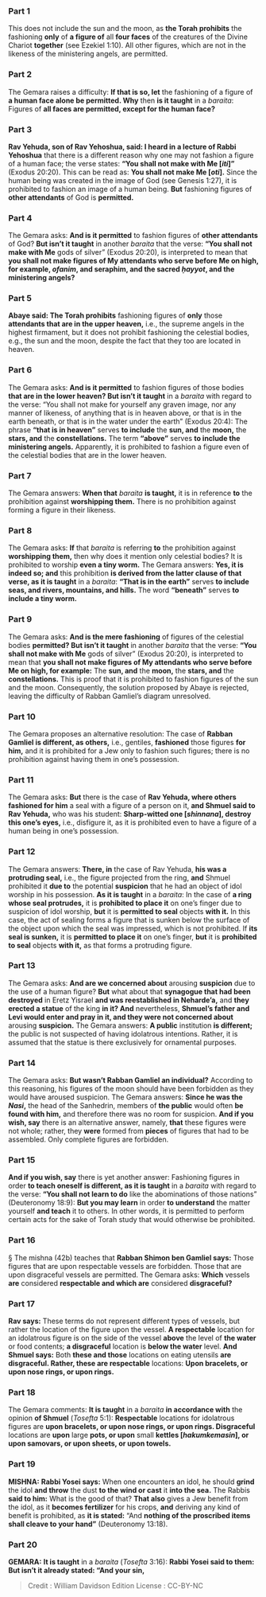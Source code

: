 
### Part 1
This does not include the sun and the moon, as <b>the Torah prohibits</b> the fashioning <b>only</b> of <b>a figure of</b> all <b>four faces</b> of the creatures of the Divine Chariot <b>together</b> (see Ezekiel 1:10). All other figures, which are not in the likeness of the ministering angels, are permitted.

### Part 2
The Gemara raises a difficulty: <b>If that is so, let</b> the fashioning of a figure of <b>a human face alone be permitted. Why</b> then <b>is it taught</b> in a <i>baraita</i>: Figures of <b>all faces are permitted, except for the human face?</b>

### Part 3
<b>Rav Yehuda, son of Rav Yehoshua, said: I heard in a lecture of Rabbi Yehoshua</b> that there is a different reason why one may not fashion a figure of a human face; the verse states: <b>“You shall not make with Me [<i>iti</i>]”</b> (Exodus 20:20). This can be read as: <b>You shall not make Me [<i>oti</i>].</b> Since the human being was created in the image of God (see Genesis 1:27), it is prohibited to fashion an image of a human being. <b>But</b> fashioning figures of <b>other attendants</b> of God is <b>permitted.</b>

### Part 4
The Gemara asks: <b>And is it permitted</b> to fashion figures of <b>other attendants</b> of God? <b>But isn’t it taught</b> in another <i>baraita</i> that the verse: <b>“You shall not make with Me</b> gods of silver” (Exodus 20:20), is interpreted to mean that <b>you shall not make figures of My attendants who serve before Me on high, for example, <i>ofanim</i>, and seraphim, and the sacred <i>ḥayyot</i>, and the ministering angels?</b>

### Part 5
<b>Abaye said: The Torah prohibits</b> fashioning figures of <b>only</b> those <b>attendants that are in the upper heaven,</b> i.e., the supreme angels in the highest firmament, but it does not prohibit fashioning the celestial bodies, e.g., the sun and the moon, despite the fact that they too are located in heaven.

### Part 6
The Gemara asks: <b>And is it permitted</b> to fashion figures of those bodies <b>that are in the lower heaven? But isn’t it taught</b> in a <i>baraita</i> with regard to the verse: “You shall not make for yourself any graven image, nor any manner of likeness, of anything that is in heaven above, or that is in the earth beneath, or that is in the water under the earth” (Exodus 20:4): The phrase <b>“that is in heaven”</b> serves <b>to include</b> the <b>sun, and</b> the <b>moon,</b> the <b>stars, and</b> the <b>constellations.</b> The term <b>“above”</b> serves <b>to include the ministering angels.</b> Apparently, it is prohibited to fashion a figure even of the celestial bodies that are in the lower heaven.

### Part 7
The Gemara answers: <b>When that</b> <i>baraita</i> <b>is taught,</b> it is in reference <b>to</b> the prohibition against <b>worshipping them.</b> There is no prohibition against forming a figure in their likeness.

### Part 8
The Gemara asks: <b>If</b> that <i>baraita</i> is referring <b>to</b> the prohibition against <b>worshipping them,</b> then why does it mention only celestial bodies? It is prohibited to worship <b>even a tiny worm.</b> The Gemara answers: <b>Yes, it is indeed so; and</b> this prohibition <b>is derived from the latter clause of that verse, as it is taught</b> in a <i>baraita</i>: <b>“That is in the earth”</b> serves <b>to include seas, and rivers, mountains, and hills.</b> The word <b>“beneath”</b> serves <b>to include a tiny worm.</b>

### Part 9
The Gemara asks: <b>And is the mere fashioning</b> of figures of the celestial bodies <b>permitted? But isn’t it taught</b> in another <i>baraita</i> that the verse: <b>“You shall not make with Me</b> gods of silver” (Exodus 20:20), is interpreted to mean that <b>you shall not make figures of My attendants who serve before Me on high, for example:</b> The <b>sun, and</b> the <b>moon,</b> the <b>stars, and</b> the <b>constellations.</b> This is proof that it is prohibited to fashion figures of the sun and the moon. Consequently, the solution proposed by Abaye is rejected, leaving the difficulty of Rabban Gamliel’s diagram unresolved.

### Part 10
The Gemara proposes an alternative resolution: The case of <b>Rabban Gamliel is different, as others,</b> i.e., gentiles, <b>fashioned</b> those figures <b>for him,</b> and it is prohibited for a Jew only to fashion such figures; there is no prohibition against having them in one’s possession.

### Part 11
The Gemara asks: <b>But</b> there is the case of <b>Rav Yehuda, where others fashioned for him</b> a seal with a figure of a person on it, <b>and Shmuel said to Rav Yehuda,</b> who was his student: <b>Sharp-witted one [<i>shinnana</i>], destroy this one’s eyes,</b> i.e., disfigure it, as it is prohibited even to have a figure of a human being in one’s possession.

### Part 12
The Gemara answers: <b>There, in</b> the case of Rav Yehuda, <b>his was a protruding seal,</b> i.e., the figure projected from the ring, <b>and</b> Shmuel prohibited it <b>due to</b> the potential <b>suspicion</b> that he had an object of idol worship in his possession. <b>As it is taught</b> in a <i>baraita</i>: In the case of <b>a ring whose seal protrudes,</b> it is <b>prohibited to place it</b> on one’s finger due to suspicion of idol worship, <b>but</b> it is <b>permitted to seal</b> objects <b>with it.</b> In this case, the act of sealing forms a figure that is sunken below the surface of the object upon which the seal was impressed, which is not prohibited. If <b>its seal is sunken,</b> it is <b>permitted to place it</b> on one’s finger, <b>but</b> it is <b>prohibited to seal</b> objects <b>with it,</b> as that forms a protruding figure.

### Part 13
The Gemara asks: <b>And are we concerned about</b> arousing <b>suspicion</b> due to the use of a human figure? <b>But</b> what about that <b>synagogue that had been destroyed</b> in Eretz Yisrael <b>and was reestablished in Neharde’a,</b> and <b>they erected a statue</b> of the king <b>in it? And</b> nevertheless, <b>Shmuel’s father and Levi would enter and pray in it, and they were not concerned about</b> arousing <b>suspicion.</b> The Gemara answers: <b>A public</b> institution <b>is different;</b> the public is not suspected of having idolatrous intentions. Rather, it is assumed that the statue is there exclusively for ornamental purposes.

### Part 14
The Gemara asks: <b>But wasn’t Rabban Gamliel an individual?</b> According to this reasoning, his figures of the moon should have been forbidden as they would have aroused suspicion. The Gemara answers: <b>Since he was the <i>Nasi</i>,</b> the head of the Sanhedrin, members of <b>the public</b> would often <b>be found with him,</b> and therefore there was no room for suspicion. <b>And if you wish, say</b> there is an alternative answer, namely, <b>that</b> these figures were not whole; rather, they <b>were</b> formed from <b>pieces</b> of figures that had to be assembled. Only complete figures are forbidden.

### Part 15
<b>And if you wish, say</b> there is yet another answer: Fashioning figures in order <b>to teach oneself is different, as it is taught</b> in a <i>baraita</i> with regard to the verse: <b>“You shall not learn to do</b> like the abominations of those nations” (Deuteronomy 18:9): <b>But you may learn</b> in order <b>to understand</b> the matter yourself <b>and teach</b> it to others. In other words, it is permitted to perform certain acts for the sake of Torah study that would otherwise be prohibited.

### Part 16
§ The mishna (42b) teaches that <b>Rabban Shimon ben Gamliel says:</b> Those figures that are upon respectable vessels are forbidden. Those that are upon disgraceful vessels are permitted. The Gemara asks: <b>Which</b> vessels <b>are</b> considered <b>respectable and which are</b> considered <b>disgraceful?</b>

### Part 17
<b>Rav says:</b> These terms do not represent different types of vessels, but rather the location of the figure upon the vessel. <b>A respectable</b> location for an idolatrous figure is on the side of the vessel <b>above</b> the level of <b>the water</b> or food contents; <b>a disgraceful</b> location is <b>below the water</b> level. <b>And Shmuel says:</b> Both <b>these and those</b> locations on eating utensils <b>are disgraceful. Rather, these are respectable</b> locations: <b>Upon bracelets, or upon nose rings, or upon rings.</b>

### Part 18
The Gemara comments: <b>It is taught</b> in a <i>baraita</i> <b>in accordance with</b> the opinion <b>of Shmuel</b> (<i>Tosefta</i> 5:1): <b>Respectable</b> locations for idolatrous figures are <b>upon bracelets, or upon nose rings, or upon rings. Disgraceful</b> locations are <b>upon</b> large <b>pots, or upon</b> small <b>kettles [<i>hakumkemasin</i>], or upon samovars, or upon sheets, or upon towels.</b>

### Part 19
<strong>MISHNA:</strong> <b>Rabbi Yosei says:</b> When one encounters an idol, he should <b>grind</b> the idol <b>and throw</b> the dust <b>to the wind or cast</b> it <b>into the sea.</b> The Rabbis <b>said to him:</b> What is the good of that? <b>That also</b> gives a Jew benefit from the idol, as it <b>becomes fertilizer</b> for his crops, <b>and</b> deriving any kind of benefit is prohibited, as <b>it is stated:</b> “And <b>nothing of the proscribed items shall cleave to your hand”</b> (Deuteronomy 13:18).

### Part 20
<strong>GEMARA:</strong> <b>It is taught</b> in a <i>baraita</i> (<i>Tosefta</i> 3:16): <b>Rabbi Yosei said to them: But isn’t it already stated: “And your sin,</b>

>Credit : William Davidson Edition
>License : CC-BY-NC